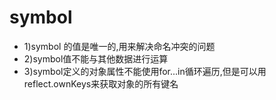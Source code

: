 # symbol
- 1)symbol 的值是唯一的,用来解决命名冲突的问题
- 2)symbol值不能与其他数据进行运算
- 3)symbol定义的对象属性不能使用for...in循环遍历,但是可以用reflect.ownKeys来获取对象的所有键名